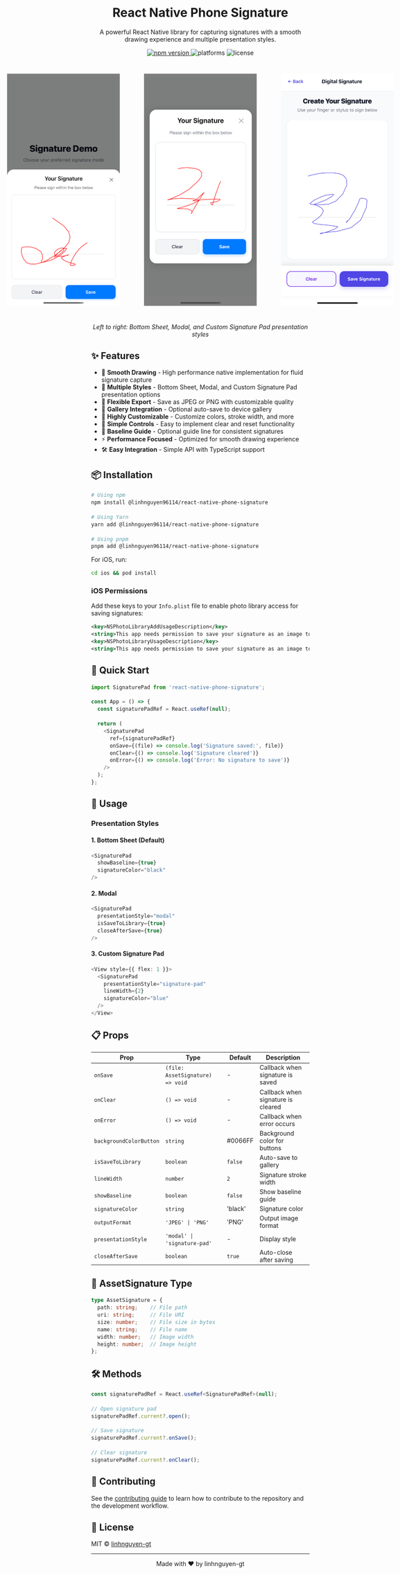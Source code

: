 <h1 align="center">
  React Native Phone Signature
</h1>

<p align="center">
  A powerful React Native library for capturing signatures with a smooth drawing experience and multiple presentation styles.
</p>

<p align="center">
  <a href="https://www.npmjs.com/package/@linhnguyen96114/react-native-phone-signature">
    <img src="https://img.shields.io/npm/v/@linhnguyen96114/react-native-phone-signature.svg" alt="npm version">
  </a>
  <img src="https://img.shields.io/badge/platforms-android%20|%20ios-lightgrey.svg" alt="platforms">
  <img src="https://img.shields.io/github/license/linhnguyen-gt/react-native-phone-signature" alt="license">
</p>

<div align="center">
  <div style="display: flex; justify-content: center; gap: 20px; margin: 40px 0;">
    <img src="https://raw.githubusercontent.com/linhnguyen-gt/react-native-phone-signature/main/image/demo1.png" width="260" alt="Bottom Sheet" />
    &nbsp;&nbsp;&nbsp;&nbsp;
    <img src="https://raw.githubusercontent.com/linhnguyen-gt/react-native-phone-signature/main/image/demo2.png" width="260" alt="Modal" />
    &nbsp;&nbsp;&nbsp;&nbsp;
    <img src="https://raw.githubusercontent.com/linhnguyen-gt/react-native-phone-signature/main/image/demo3.png" width="260" alt="Custom Signature Pad" />
  </div>
</div>

<p align="center">
  <i>Left to right: Bottom Sheet, Modal, and Custom Signature Pad presentation styles</i>
</p>

## ✨ Features

- 🎨 **Smooth Drawing** - High performance native implementation for fluid signature capture
- 📱 **Multiple Styles** - Bottom Sheet, Modal, and Custom Signature Pad presentation options
- 💾 **Flexible Export** - Save as JPEG or PNG with customizable quality
- 📲 **Gallery Integration** - Optional auto-save to device gallery
- 🎯 **Highly Customizable** - Customize colors, stroke width, and more
- 🔄 **Simple Controls** - Easy to implement clear and reset functionality
- 📏 **Baseline Guide** - Optional guide line for consistent signatures
- ⚡️ **Performance Focused** - Optimized for smooth drawing experience
- 🛠 **Easy Integration** - Simple API with TypeScript support

## 📦 Installation

```bash
# Using npm
npm install @linhnguyen96114/react-native-phone-signature

# Using Yarn
yarn add @linhnguyen96114/react-native-phone-signature

# Using pnpm
pnpm add @linhnguyen96114/react-native-phone-signature
```

For iOS, run:

```bash
cd ios && pod install
```

### iOS Permissions

Add these keys to your `Info.plist` file to enable photo library access for saving signatures:

```xml
<key>NSPhotoLibraryAddUsageDescription</key>
<string>This app needs permission to save your signature as an image to your photo library. Your signature will only be saved when you explicitly choose to save it.</string>
<key>NSPhotoLibraryUsageDescription</key>
<string>This app needs permission to save your signature as an image to your photo library. Your signature will only be saved when you explicitly choose to save it.</string>
```

## 🚀 Quick Start

```typescript
import SignaturePad from 'react-native-phone-signature';

const App = () => {
  const signaturePadRef = React.useRef(null);

  return (
    <SignaturePad
      ref={signaturePadRef}
      onSave={(file) => console.log('Signature saved:', file)}
      onClear={() => console.log('Signature cleared')}
      onError={() => console.log('Error: No signature to save')}
    />
  );
};
```

## 🎯 Usage

### Presentation Styles

#### 1. Bottom Sheet (Default)

```typescript
<SignaturePad
  showBaseline={true}
  signatureColor="black"
/>
```

#### 2. Modal

```typescript
<SignaturePad
  presentationStyle="modal"
  isSaveToLibrary={true}
  closeAfterSave={true}
/>
```

#### 3. Custom Signature Pad

```typescript
<View style={{ flex: 1 }}>
  <SignaturePad
    presentationStyle="signature-pad"
    lineWidth={2}
    signatureColor="blue"
  />
</View>
```

## 📋 Props

| Prop | Type | Default | Description |
|------|------|---------|-------------|
| `onSave` | `(file: AssetSignature) => void` | - | Callback when signature is saved |
| `onClear` | `() => void` | - | Callback when signature is cleared |
| `onError` | `() => void` | - | Callback when error occurs |
| `backgroundColorButton` | `string` | #0066FF | Background color for buttons |
| `isSaveToLibrary` | `boolean` | `false` | Auto-save to gallery |
| `lineWidth` | `number` | `2` | Signature stroke width |
| `showBaseline` | `boolean` | `false` | Show baseline guide |
| `signatureColor` | `string` | 'black' | Signature color |
| `outputFormat` | `'JPEG' \| 'PNG'` | 'PNG' | Output image format |
| `presentationStyle` | `'modal' \| 'signature-pad'` | - | Display style |
| `closeAfterSave` | `boolean` | `true` | Auto-close after saving |

## 📱 AssetSignature Type

```typescript
type AssetSignature = {
  path: string;    // File path
  uri: string;     // File URI
  size: number;    // File size in bytes
  name: string;    // File name
  width: number;   // Image width
  height: number;  // Image height
};
```

## 🛠 Methods

```typescript
const signaturePadRef = React.useRef<SignaturePadRef>(null);

// Open signature pad
signaturePadRef.current?.open();

// Save signature
signaturePadRef.current?.onSave();

// Clear signature
signaturePadRef.current?.onClear();
```

## 🤝 Contributing

See the [contributing guide](CONTRIBUTING.md) to learn how to contribute to the repository and the development workflow.

## 📄 License

MIT © [linhnguyen-gt](https://github.com/linhnguyen-gt)

---

<p align="center">
  Made with ❤️ by linhnguyen-gt
</p>
